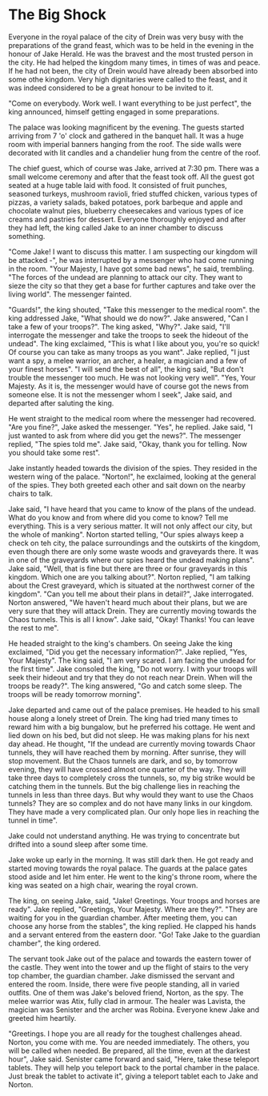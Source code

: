 # The Big Shock

Everyone in the royal palace of the city of Drein was very busy with the preparations of the grand feast, which was to be held in the evening in the honour of Jake Herald. He was the bravest and the most trusted person in the city. He had helped the kingdom many times, in times of was and peace. If he had not been, the city of Drein would have already been absorbed into some othe kingdom. Very high dignitaries were called to the feast, and it was indeed considered to be a great honour to be invited to it.

"Come on everybody. Work well. I want everything to be just perfect", the king announced, himself getting engaged in some preparations.

The palace was looking magnificent by the evening. The guests started arriving from 7 'o' clock and gathered in the banquet hall. It was a huge room with imperial banners hanging from the roof. The side walls were decorated with lit candles and a chandelier hung from the centre of the roof.

The chief guest, which of course was Jake, arrived at 7:30 pm. There was a small welcome ceremony and after that the feast took off. All the guest got seated at a huge table laid with food. It consisted of fruit punches, seasoned turkeys, mushroom ravioli, fried stuffed chicken, various types of pizzas, a variety salads, baked potatoes, pork barbeque and apple and chocolate walnut pies, blueberry cheesecakes and various types of ice creams and pastries for dessert. Everyone thoroughly enjoyed and after they had left, the king called Jake to an inner chamber to discuss something.

"Come Jake! I want to discuss this matter. I am suspecting our kingdom will be attacked -", he was interrupted by a messenger who had come running in the room. "Your Majesty, I have got some bad news", he said, trembling. "The forces of the undead are planning to attack our city. They want to sieze the city so that they get a base for further captures and take over the living world". The messenger fainted.

"Guards!", the king shouted, "Take this messenger to the medical room". the king addressed Jake, "What should we do now?". Jake answered, "Can I take a few of your troops?". The king asked, "Why?". Jake said, "I'll interrogate the messenger and take the troops to seek the hideout of the undead". The king exclaimed, "This is what I like about you, you're so quick! Of course you can take as many troops as you want". Jake replied, "I just want a spy, a melee warrior, an archer, a healer, a magician and a few of your finest horses". "I will send the best of all", the king said, "But don't trouble the messenger too much. He was not looking very well". "Yes, Your Majesty. As it is, the messenger would have of course got the news from someone else. It is not the messenger whom I seek", Jake said, and departed after saluting the king.

He went straight to the medical room where the messenger had recovered. "Are you fine?", Jake asked the messenger. "Yes", he replied. Jake said, "I just wanted to ask from where did you get the news?". The messenger replied, "The spies told me". Jake said, "Okay, thank you for telling. Now you should take some rest".

Jake instantly headed towards the division of the spies. They resided in the western wing of the palace. "Norton!", he exclaimed, looking at the general of the spies. They both greeted each other and sait down on the nearby chairs to talk.

Jake said, "I have heard that you came to know of the plans of the undead. What do you know and from where did you come to know? Tell me everything. This is a very serious matter. It will not only affect our city, but the whole of manking". Norton started telling, "Our spies always keep a check on teh city, the palace surroundings and the outskirts of the kingdom, even though there are only some waste woods and graveyards there. It was in one of the graveyards where our spies heard the undead making plans". Jake said, "Well, that is fine but there are three or four graveyards in this kingdom. Which one are you talking about?". Norton replied, "I am talking about the Crest graveyard, which is situated at the northwest corner of the kingdom". "Can you tell me about their plans in detail?", Jake interrogated. Norton answered, "We haven't heard much about their plans, but we are very sure that they will attack Drein. They are currently moving towards the Chaos tunnels. This is all I know". Jake said, "Okay! Thanks! You can leave the rest to me".

He headed straight to the king's chambers. On seeing Jake the king exclaimed, "Did you get the necessary information?". Jake replied, "Yes, Your Majesty". The king said, "I am very scared. I am facing the undead for the first time". Jake consoled the king, "Do not worry. I with your troops will seek their hideout and try that they do not reach near Drein. When will the troops be ready?". The king answered, "Go and catch some sleep. The troops will be ready tomorrow morning".

Jake departed and came out of the palace premises. He headed to his small house along a lonely street of Drein. The king had tried many times to reward him with a big bungalow, but he preferred his cottage. He went and lied down on his bed, but did not sleep. He was making plans for his next day ahead. He thought, "If the undead are currently moving towards Chaor tunnels, they will have reached them by morning. After sunrise, they will stop movement. But the Chaos tunnels are dark, and so, by tomorrow evening, they will have crossed almost one quarter of the way. They will take three days to completely cross the tunnels, so, my big strike would be catching them in the tunnels. But the big challenge lies in reaching the tunnels in less than three days. But why would they want to use the Chaos tunnels? They are so complex and do not have many links in our kingdom. They have made a very complicated plan. Our only hope lies in reaching the tunnel in time".

Jake could not understand anything. He was trying to concentrate but drifted into a sound sleep after some time.

Jake woke up early in the morning. It was still dark then. He got ready and started moving towards the royal palace. The guards at the palace gates stood aside and let him enter. He went to the king's throne room, where the king was seated on a high chair, wearing the royal crown.

The king, on seeing Jake, said, "Jake! Greetings. Your troops and horses are ready". Jake replied, "Greetings, Your Majesty. Where are they?". "They are waiting for you in the guardian chamber. After meeting them, you can choose any horse from the stables", the king replied. He clapped his hands and a servant entered from the eastern door. "Go! Take Jake to the guardian chamber", the king ordered.

The servant took Jake out of the palace and towards the eastern tower of the castle. They went into the tower and up the flight of stairs to the very top chamber, the guardian chamber. Jake dismissed the servant and entered the room. Inside, there were five people standing, all in varied outfits. One of them was Jake's beloved friend, Norton, as the spy. The melee warrior was Atix, fully clad in armour. The healer was Lavista, the magician was Senister and the archer was Robina. Everyone knew Jake and greeted him heartily.

"Greetings. I hope you are all ready for the toughest challenges ahead. Norton, you come with me. You are needed immediately. The others, you will be called when needed. Be prepared, all the time, even at the darkest hour", Jake said. Senister came forward and said, "Here, take these teleport tablets. They will help you teleport back to the portal chamber in the palace. Just break the tablet to activate it", giving a teleport tablet each to Jake and Norton.
